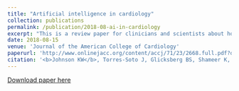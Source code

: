 ```yaml
---
title: "Artificial intelligence in cardiology"
collection: publications
permalink: /publication/2018-08-ai-in-cardiology
excerpt: "This is a review paper for clinicians and scientists about how artificial intelligence may be incorporated in cardiovascular medicine."
date: 2018-08-15
venue: 'Journal of the American College of Cardiology'
paperurl: 'http://www.onlinejacc.org/content/accj/71/23/2668.full.pdf?download=false'
citation: '<b>Johnson KW</b>, Torres-Soto J, Glicksberg BS, Shameer K, Miotto RM, Ali MA, Ashley EA, Dudley JT (2018). &quot;Artificial Intelligence in Cardiology&quot; <i>Journal of the American College of Cardiology</i>. 71(23):2668-2679. doi: 10.1016/j.jacc.2018.03.521 pmid: 29880128'
---
```


[Download paper here](https://kippjohnson.com/files/2018-08-ai-in-cardiology.pdf)

